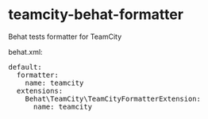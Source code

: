 teamcity-behat-formatter
========================

Behat tests formatter for TeamCity

behat.xml:

<pre>
default:
  formatter:
    name: teamcity
  extensions:
    Behat\TeamCity\TeamCityFormatterExtension:
      name: teamcity
</pre>
